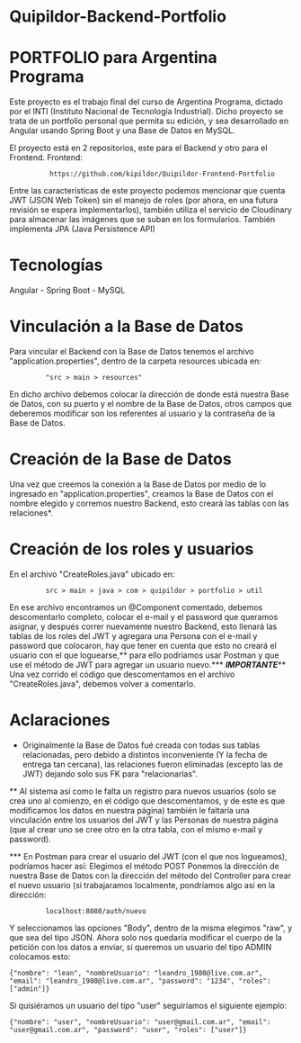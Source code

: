 # Quipildor-Backend-Portfolio
# PORTFOLIO para Argentina Programa

Este proyecto es el trabajo final del curso de Argentina Programa, dictado por el INTI (Instituto Nacional de Tecnología Industrial). Dicho 
proyecto se trata de un portfolio personal que permita su edición, y sea desarrollado en Angular usando Spring Boot y una Base de Datos en 
MySQL.

El proyecto está en 2 repositorios, este para el Backend y otro para el Frontend. 
Frontend:

              https://github.com/kipildor/Quipildor-Frontend-Portfolio

Entre las características de este proyecto podemos mencionar que cuenta JWT (JSON Web Token) sin el manejo de roles (por ahora, en una futura 
revisión se espera implementarlos), también utiliza el servicio de Cloudinary para almacenar las imágenes que se suban en los formularios. 
También implementa JPA (Java Persistence API)

# Tecnologías
Angular - Spring Boot - MySQL

# Vinculación a la Base de Datos
Para vincular el Backend con la Base de Datos tenemos el archivo "application.properties", dentro de la carpeta resources ubicada en:
             
             "src > main > resources"

En dicho archivo debemos colocar la dirección de donde está nuestra Base de Datos, con su puerto y el nombre de la Base de Datos, otros 
campos que deberemos modificar son los referentes al usuario y la contraseña de la Base de Datos.

# Creación de la Base de Datos
Una vez que creemos la conexión a la Base de Datos por medio de lo ingresado en "application.properties", creamos la Base de Datos con el 
nombre elegido y corremos nuestro Backend, esto creará las tablas con las relaciones*.

# Creación de los roles y usuarios
En el archivo "CreateRoles.java" ubicado en:

             src > main > java > com > quipildor > portfolio > util

En ese archivo encontramos un @Component comentado, debemos descomentarlo completo, colocar el e-mail y el password que queramos asignar, 
y después correr nuevamente nuestro Backend, esto llenará las tablas de los roles del JWT y agregara una Persona con el e-mail y password 
que colocaron, hay que tener en cuenta que esto no creará el usuario con el que loguearse,** para ello podríamos usar Postman y que use 
el método de JWT para agregar un usuario nuevo.***
*******IMPORTANTE*********
Una vez corrido el código que descomentamos en el archivo "CreateRoles.java", debemos volver a comentarlo.

# Aclaraciones
* Originalmente la Base de Datos fué creada con todas sus tablas relacionadas, pero debido a distintos inconveniente (Y la fecha de entrega 
tan cercana), las relaciones fueron eliminadas (excepto las de JWT) dejando solo sus FK para "relacionarlas".

** Al sistema así como le falta un registro para nuevos usuarios (solo se crea uno al comienzo, en el código que descomentamos, y de este es 
que modificamos los datos en nuestra página) también le faltaría una vinculación entre los usuarios del JWT y las Personas de nuestra página 
(que al crear uno se cree otro en la otra tabla, con el mismo e-mail y password).

*** En Postman para crear el usuario del JWT (con el que nos logueamos), podríamos hacer así:
Elegimos el método POST
Ponemos la dirección de nuestra Base de Datos con la dirección del método del Controller para crear el nuevo usuario (si trabajaramos 
localmente, pondríamos algo así en la dirección:

             localhost:8080/auth/nuevo
Y seleccionamos las opciones "Body", dentro de la misma elegimos "raw", y que sea del tipo JSON. Ahora solo nos quedaría modificar el cuerpo 
de la petición con los datos a enviar, si queremos un usuario del tipo ADMIN colocamos esto:

    {"nombre": "lean", "nombreUsuario": "leandro_1980@live.com.ar", "email": "leandro_1980@live.com.ar", "password": "1234", "roles": ["admin"]}

Si quisiéramos un usuario del tipo "user" seguiríamos el siguiente ejemplo:
   
    {"nombre": "user", "nombreUsuario": "user@gmail.com.ar", "email": "user@gmail.com.ar", "password": "user", "roles": ["user"]}



